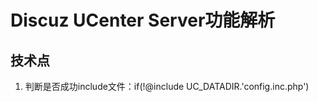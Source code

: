 # Discuz UCenter Server功能解析

## 技术点

1. 判断是否成功include文件：if\(!@include UC\_DATADIR.'config.inc.php'\)

